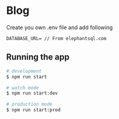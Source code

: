 # Blog

Create you own .env file and add following

```
DATABASE_URL= // From elephantsql.com
```

## Running the app

```bash
# development
$ npm run start

# watch mode
$ npm run start:dev

# production mode
$ npm run start:prod
```